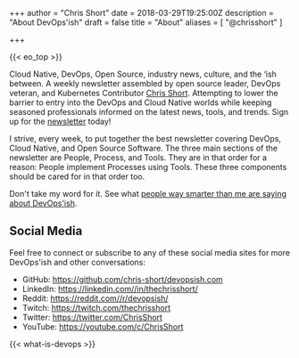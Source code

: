+++
author = "Chris Short"
date = 2018-03-29T19:25:00Z
description = "About DevOps'ish"
draft = false
title = "About"
aliases = [
    "@chrisshort"
]

+++

{{< eo_top >}}

Cloud Native, DevOps, Open Source, industry news, culture, and the ‘ish between. A weekly newsletter assembled by open source leader, DevOps veteran, and Kubernetes Contributor [Chris Short](https://chrisshort.me/). Attempting to lower the barrier to entry into the DevOps and Cloud Native worlds while keeping seasoned professionals informed on the latest news, tools, and trends. Sign up for the [newsletter](/subscribe/) today!

I strive, every week, to put together the best newsletter covering DevOps, Cloud Native, and Open Source Software. The three main sections of the newsletter are People, Process, and Tools. They are in that order for a reason: People implement Processes using Tools. These three components should be cared for in that order too.

Don't take my word for it. See what [people way smarter than me are saying about DevOps'ish](/praise/).

## Social Media

Feel free to connect or subscribe to any of these social media sites for more DevOps'ish and other conversations:

* GitHub: <https://github.com/chris-short/devopsish.com>
* LinkedIn: <https://linkedin.com//in/thechrisshort/>
* Reddit: <https://reddit.com//r/devopsish/>
* Twitch: <https://twitch.com/thechrisshort>
* Twitter: <https://twitter.com/ChrisShort>
* YouTube: <https://youtube.com/c/ChrisShort>

{{< what-is-devops >}}
